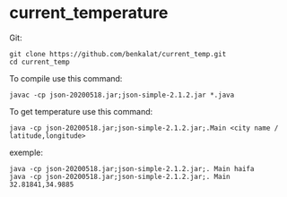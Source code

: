 # current_temperature

Git:

    git clone https://github.com/benkalat/current_temp.git
    cd current_temp


To compile use this command:

    javac -cp json-20200518.jar;json-simple-2.1.2.jar *.java

To get temperature use this command:

    java -cp json-20200518.jar;json-simple-2.1.2.jar;.Main <city name / latitude,longitude>
 
exemple:

    java -cp json-20200518.jar;json-simple-2.1.2.jar;. Main haifa
    java -cp json-20200518.jar;json-simple-2.1.2.jar;. Main 32.81841,34.9885


